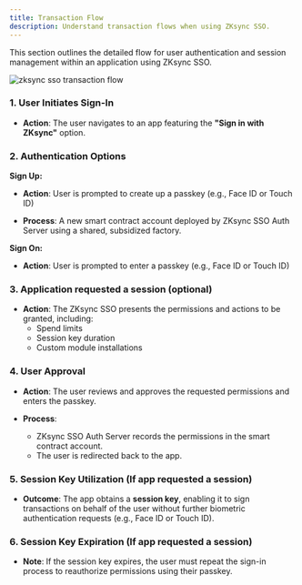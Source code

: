 ```yaml
---
title: Transaction Flow
description: Understand transaction flows when using ZKsync SSO.
---
```


This section outlines the detailed flow for user authentication and session management within an application using ZKsync SSO.

![zksync sso transaction flow](/images/101-paymasters/zksync-paymaster.png)

### 1. User Initiates Sign-In

- **Action**: The user navigates to an app featuring the **"Sign in with ZKsync"** option.

### 2. Authentication Options
**Sign Up:**

- **Action**: User is prompted to create up a passkey (e.g., Face ID or Touch ID)

- **Process**: A new smart contract account deployed by ZKsync SSO Auth Server using a shared, subsidized factory.

**Sign On:**

- **Action**: User is prompted to enter a passkey (e.g., Face ID or Touch ID)

### 3. Application requested a session (optional)

- **Action**: The ZKsync SSO presents the permissions and actions to be granted, including:
  - Spend limits
  - Session key duration
  - Custom module installations

### 4. User Approval

- **Action**: The user reviews and approves the requested permissions and enters the passkey.

- **Process**:

  - ZKsync SSO Auth Server records the permissions in the smart contract account.
  - The user is redirected back to the app.

### 5. Session Key Utilization (If app requested a session)

- **Outcome**: The app obtains a **session key**, enabling it to sign transactions on behalf of the user without further biometric authentication requests
(e.g., Face ID or Touch ID).

### 6. Session Key Expiration (If app requested a session)

- **Note**: If the session key expires, the user must repeat the sign-in process to reauthorize permissions using their passkey.
